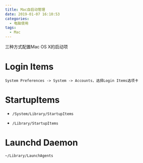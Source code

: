 ```yaml
---
title: Mac自启动管理
date: 2019-01-07 16:10:53
categories:
  - 电脑使用
tags:
  - Mac
---
```


三种方式配置Mac OS X的启动项

# Login Items

`System Preferences -> System -> Accounts，选择Login Items选项卡`

# StartupItems

- `/System/Library/StartupItems`

- `/Library/StartupItems`

# Launchd Daemon

`~/Library/LaunchAgents`